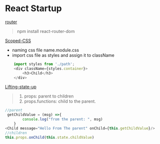# React Startup
[router](https://reactrouter.com/en/6.4.3/start/tutorial)
> npm install react-router-dom

[Scoped-CSS](https://www.youtube.com/watch?v=bF5vEmiMzPg&ab_channel=SonnySangha)
- naming css file name.module.css
- import css file as styles and assign it to className
``` Javascript 
    import styles from './path';
    <div className={styles.container}>
        <h3>Child</h3>
    </div> 
```
[Lifting-state-up](https://reactjs.org/docs/lifting-state-up.html)
> 1. props: parent to children
> 2. props.functions: child to the parent.
```Javascript
//parent
 getChildValue = (msg) =>{
        console.log("from the parent: ", msg)
    }
<Child message="Hello From The parent" onChild={this.getChildValue}/>
//children
this.props.onChild(this.state.childValue)
```